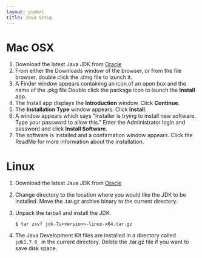 ```yaml
---
layout: global
title: Java Setup
---
```


# Mac OSX

1.  Download the latest Java JDK from
    [Oracle](https://www.oracle.com/technetwork/java/javase/downloads/index.html)
2.  From either the Downloads window of the browser, or from the file
    browser, double click the .dmg file to launch it.
3.  A Finder window appears containing an icon of an open box and the
    name of the .pkg file Double click the package icon to launch the
    **Install** app.
4.  The Install app displays the **Introduction** window. Click
    **Continue**.
5.  The **Installation Type** window appears. Click **Install**.
6.  A window appears which says "Installer is trying to install new
    software. Type your password to allow this." Enter the Administrator
    login and password and click **Install Software**.
7.  The software is installed and a confirmation window appears. Click
    the ReadMe for more information about the installation.

# Linux

1.  Download the latest Java JDK from
    [Oracle](https://www.oracle.com/technetwork/java/javase/downloads/index.html)
2.  Change directory to the location where you would like the JDK to be
    installed. Move the .tar.gz archive binary to the current directory.
3.  Unpack the tarball and install the JDK.

    `$ tar zxvf jdk-7u<version>-linux-x64.tar.gz`

4.  The Java Development Kit files are installed in a directory called `jdk1.7.0_` in the current
directory. Delete the .tar.gz file if you want to save disk space.
